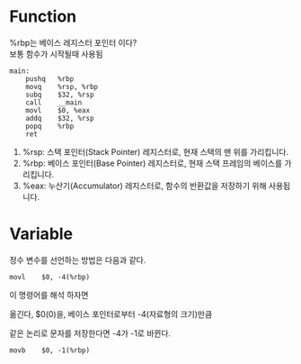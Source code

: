 # Function
%rbp는 베이스 레지스터 포인터 이다? <br>
보통 함수가 시작될때 사용됨

    main:
        pushq	%rbp
        movq	%rsp, %rbp
        subq	$32, %rsp
        call	__main
        movl	$0, %eax
        addq	$32, %rsp
        popq	%rbp
        ret


1. %rsp: 스택 포인터(Stack Pointer) 레지스터로, 현재 스택의 맨 위를 가리킵니다.
2. %rbp: 베이스 포인터(Base Pointer) 레지스터로, 현재 스택 프레임의 베이스를 가리킵니다.
3. %eax: 누산기(Accumulator) 레지스터로, 함수의 반환값을 저장하기 위해 사용됩니다.

# Variable
정수 변수를 선언하는 방법은 다음과 같다.

    movl	$0, -4(%rbp)

이 명령어를 해석 하자면

옮긴다, $0(0)을, 베이스 포인터로부터 -4(자료형의 크기)만큼

같은 논리로 문자를 저장한다면 -4가 -1로 바뀐다.

    movb    $0, -1(%rbp)